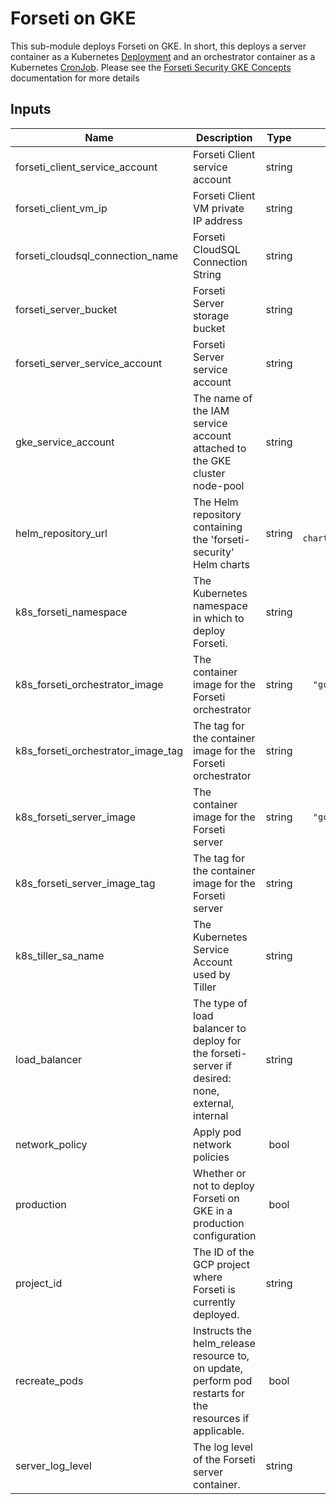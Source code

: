 # Forseti on GKE

This sub-module deploys Forseti on GKE.  In short, this deploys a server container as a Kubernetes [Deployment](https://kubernetes.io/docs/concepts/workloads/controllers/deployment/) and an orchestrator container as a Kubernetes [CronJob](https://kubernetes.io/docs/concepts/workloads/controllers/cron-jobs/).  Please see the [Forseti Security GKE Concepts](https://forsetisecurity.org/docs/latest/concepts/forseti-on-gke.html) documentation for more details
<!-- BEGINNING OF PRE-COMMIT-TERRAFORM DOCS HOOK -->
## Inputs

| Name | Description | Type | Default | Required |
|------|-------------|:----:|:-----:|:-----:|
| forseti\_client\_service\_account | Forseti Client service account | string | n/a | yes |
| forseti\_client\_vm\_ip | Forseti Client VM private IP address | string | n/a | yes |
| forseti\_cloudsql\_connection\_name | Forseti CloudSQL Connection String | string | n/a | yes |
| forseti\_server\_bucket | Forseti Server storage bucket | string | n/a | yes |
| forseti\_server\_service\_account | Forseti Server service account | string | n/a | yes |
| gke\_service\_account | The name of the IAM service account attached to the GKE cluster node-pool | string | n/a | yes |
| helm\_repository\_url | The Helm repository containing the 'forseti-security' Helm charts | string | `"https://forseti-security-charts.storage.googleapis.com/release/"` | no |
| k8s\_forseti\_namespace | The Kubernetes namespace in which to deploy Forseti. | string | `"forseti"` | no |
| k8s\_forseti\_orchestrator\_image | The container image for the Forseti orchestrator | string | `"gcr.io/forseti-containers/forseti"` | no |
| k8s\_forseti\_orchestrator\_image\_tag | The tag for the container image for the Forseti orchestrator | string | `"v2.20.0"` | no |
| k8s\_forseti\_server\_image | The container image for the Forseti server | string | `"gcr.io/forseti-containers/forseti"` | no |
| k8s\_forseti\_server\_image\_tag | The tag for the container image for the Forseti server | string | `"v2.20.0"` | no |
| k8s\_tiller\_sa\_name | The Kubernetes Service Account used by Tiller | string | `"tiller"` | no |
| load\_balancer | The type of load balancer to deploy for the forseti-server if desired: none, external, internal | string | `"none"` | no |
| network\_policy | Apply pod network policies | bool | `"false"` | no |
| production | Whether or not to deploy Forseti on GKE in a production configuration | bool | `"true"` | no |
| project\_id | The ID of the GCP project where Forseti is currently deployed. | string | n/a | yes |
| recreate\_pods | Instructs the helm\_release resource to, on update, perform pod restarts for the resources if applicable. | bool | `"true"` | no |
| server\_log\_level | The log level of the Forseti server container. | string | `"info"` | no |

<!-- END OF PRE-COMMIT-TERRAFORM DOCS HOOK -->
